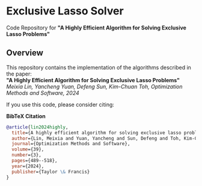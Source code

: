 # Exclusive Lasso Solver
Code Repository for **"A Highly Efficient Algorithm for Solving Exclusive Lasso Problems"**

## Overview
This repository contains the implementation of the algorithms described in the paper:  
**"A Highly Efficient Algorithm for Solving Exclusive Lasso Problems"**  
_Meixia Lin, Yancheng Yuan, Defeng Sun, Kim-Chuan Toh, Optimization Methods and Software, 2024_

If you use this code, please consider citing:

**BibTeX Citation**
```bibtex
@article{lin2024highly,
  title={A highly efficient algorithm for solving exclusive lasso problems},
  author={Lin, Meixia and Yuan, Yancheng and Sun, Defeng and Toh, Kim-Chuan},
  journal={Optimization Methods and Software},
  volume={39},
  number={3},
  pages={489--518},
  year={2024},
  publisher={Taylor \& Francis}
}
